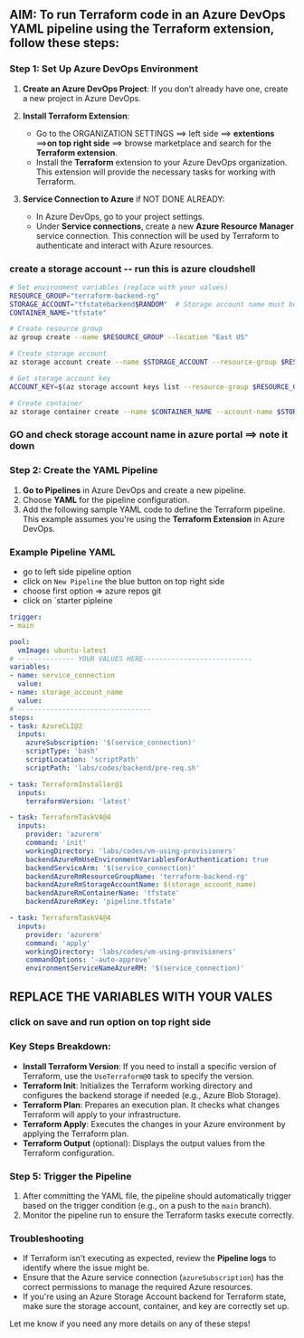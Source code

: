 ## AIM: To run Terraform code in an Azure DevOps YAML pipeline using the Terraform extension, follow these steps:

### Step 1: Set Up Azure DevOps Environment

1. **Create an Azure DevOps Project**: If you don’t already have one, create a new project in Azure DevOps.
   
2. **Install Terraform Extension**:
   - Go to the ORGANIZATION SETTINGS ==> left side ==>  **extentions**  ==>**on top right side** ==> browse marketplace and search for the **Terraform extension**.
   - Install the **Terraform** extension to your Azure DevOps organization. This extension will provide the necessary tasks for working with Terraform.

3. **Service Connection to Azure** if NOT DONE ALREADY:
   - In Azure DevOps, go to your project settings.
   - Under **Service connections**, create a new **Azure Resource Manager** service connection. This connection will be used by Terraform to authenticate and interact with Azure resources.

### create a storage account -- run this is azure cloudshell
```sh
# Set environment variables (replace with your values)
RESOURCE_GROUP="terraform-backend-rg"
STORAGE_ACCOUNT="tfstatebackend$RANDOM"  # Storage account name must be globally unique
CONTAINER_NAME="tfstate"

# Create resource group
az group create --name $RESOURCE_GROUP --location "East US"

# Create storage account
az storage account create --name $STORAGE_ACCOUNT --resource-group $RESOURCE_GROUP --location "East US" --sku Standard_LRS

# Get storage account key
ACCOUNT_KEY=$(az storage account keys list --resource-group $RESOURCE_GROUP --account-name $STORAGE_ACCOUNT --query '[0].value' -o tsv)

# Create container
az storage container create --name $CONTAINER_NAME --account-name $STORAGE_ACCOUNT --account-key $ACCOUNT_KEY

```
### GO and check storage account name in azure portal ==> note it down 

### Step 2: Create the YAML Pipeline

1. **Go to Pipelines** in Azure DevOps and create a new pipeline.
2. Choose **YAML** for the pipeline configuration.
3. Add the following sample YAML code to define the Terraform pipeline. This example assumes you're using the **Terraform Extension** in Azure DevOps.

### Example Pipeline YAML
- go to left side pipeline option
- click on `New Pipeline` the blue button on top right side
- choose first option => azure repos git 
- click on `starter pipleine


```yml
trigger:
- main

pool:
  vmImage: ubuntu-latest
# -------------- YOUR VALUES HERE---------------------------
variables:
- name: service_connection
  value: 
- name: storage_account_name 
  value: 
# ---------------------------------
steps:
- task: AzureCLI@2
  inputs:
    azureSubscription: '$(service_connection)'
    scriptType: 'bash'
    scriptLocation: 'scriptPath'
    scriptPath: 'labs/codes/backend/pre-req.sh'

- task: TerraformInstaller@1
  inputs:
    terraformVersion: 'latest'

- task: TerraformTaskV4@4
  inputs:
    provider: 'azurerm'
    command: 'init'
    workingDirectory: 'labs/codes/vm-using-provisioners'
    backendAzureRmUseEnvironmentVariablesForAuthentication: true
    backendServiceArm: '$(service_connection)'
    backendAzureRmResourceGroupName: 'terraform-backend-rg'
    backendAzureRmStorageAccountName: $(storage_account_name)
    backendAzureRmContainerName: 'tfstate'
    backendAzureRmKey: 'pipeline.tfstate'

- task: TerraformTaskV4@4
  inputs:
    provider: 'azurerm'
    command: 'apply'
    workingDirectory: 'labs/codes/vm-using-provisioners'
    commandOptions: '-auto-approve'
    environmentServiceNameAzureRM: '$(service_connection)'
```


## REPLACE THE VARIABLES WITH YOUR VALES

### click on save and run option on top right side


### Key Steps Breakdown:
- **Install Terraform Version**: If you need to install a specific version of Terraform, use the `UseTerraform@0` task to specify the version.
- **Terraform Init**: Initializes the Terraform working directory and configures the backend storage if needed (e.g., Azure Blob Storage).
- **Terraform Plan**: Prepares an execution plan. It checks what changes Terraform will apply to your infrastructure.
- **Terraform Apply**: Executes the changes in your Azure environment by applying the Terraform plan.
- **Terraform Output** (optional): Displays the output values from the Terraform configuration.


### Step 5: Trigger the Pipeline

1. After committing the YAML file, the pipeline should automatically trigger based on the trigger condition (e.g., on a push to the `main` branch).
2. Monitor the pipeline run to ensure the Terraform tasks execute correctly.

### Troubleshooting

- If Terraform isn't executing as expected, review the **Pipeline logs** to identify where the issue might be.
- Ensure that the Azure service connection (`azureSubscription`) has the correct permissions to manage the required Azure resources.
- If you're using an Azure Storage Account backend for Terraform state, make sure the storage account, container, and key are correctly set up.

Let me know if you need any more details on any of these steps!
